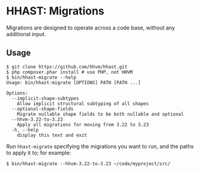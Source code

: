 # HHAST: Migrations

Migrations are designed to operate across a code base, without any additional input.

## Usage

```
$ git clone https://github.com/hhvm/hhast.git
$ php composer.phar install # use PHP, not HHVM
$ bin/hhast-migrate --help
Usage: bin/hhast-migrate [OPTIONS] PATH [PATH ...]

Options:
  --implicit-shape-subtypes
	Allow implicit structural subtyping of all shapes
  --optional-shape-fields
	Migrate nullable shape fields to be both nullable and optional
  --hhvm-3.22-to-3.23
	Apply all migrations for moving from 3.22 to 3.23
  -h, --help
	display this text and exit
```

Run `hhast-migrate` specifying the migrations you want to run, and the paths to apply it to; for example:

```
$ bin/hhast-migrate --hhvm-3.22-to-3.23 ~/code/myproject/src/
```
